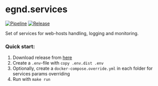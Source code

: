 # egnd.services

[![Pipeline](https://github.com/egnd/services/workflows/Pipeline/badge.svg)](https://github.com/egnd/services/actions?query=workflow%3APipeline)
[![Release](https://github.com/egnd/services/workflows/Release/badge.svg)](https://github.com/egnd/services/actions?query=workflow%3ARelease)

Set of services for web-hosts handling, logging and monitoring.

### Quick start:
1. Download release from [here](https://github.com/egnd/services/releases)
2. Create a ```.env```-file with ```copy .env.dist .env```
3. Optionally, create a ```docker-compose.override.yml``` in each folder for services params overriding
4. Run with ```make run```
